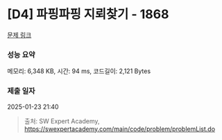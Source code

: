 # [D4] 파핑파핑 지뢰찾기 - 1868 

[문제 링크](https://swexpertacademy.com/main/code/problem/problemDetail.do?contestProbId=AV5LwsHaD1MDFAXc) 

### 성능 요약

메모리: 6,348 KB, 시간: 94 ms, 코드길이: 2,121 Bytes

### 제출 일자

2025-01-23 21:40



> 출처: SW Expert Academy, https://swexpertacademy.com/main/code/problem/problemList.do